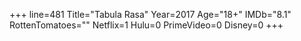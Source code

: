 +++
line=481
Title="Tabula Rasa"
Year=2017
Age="18+"
IMDb="8.1"
RottenTomatoes=""
Netflix=1
Hulu=0
PrimeVideo=0
Disney=0
+++

